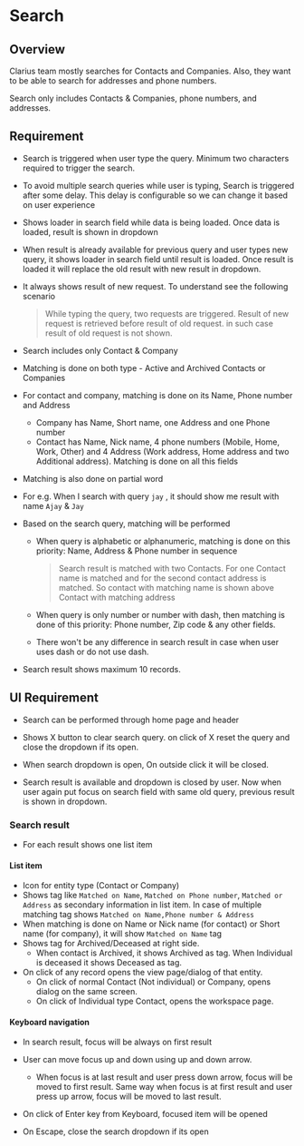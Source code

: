 # Search

## Overview

Clarius team mostly searches for Contacts and Companies.  Also, they want to be able to search for addresses and phone numbers.  

Search only includes Contacts & Companies, phone numbers, and addresses.

## Requirement

- Search is triggered when user type the query. Minimum two characters required to trigger the search.

-  To avoid multiple search queries  while user is typing, Search is triggered after some delay. This delay is configurable so we can change it based on user experience

- Shows loader in search field while data is being loaded. Once data is loaded, result is shown in dropdown

- When result is already available for previous query and user types new query, it shows loader in search field until result is loaded. Once result is loaded it will replace the old result with new result in dropdown.

- It always shows result of new request. To understand see the following scenario

  > While typing the query, two requests are triggered. Result of new request is retrieved before result of old request. in such case result of old request is not shown.

- Search includes only Contact & Company

- Matching is done on both type -  Active and Archived Contacts or Companies 

- For contact and company, matching is done on its Name, Phone number and Address

  - Company has Name, Short name, one Address and one Phone number
  - Contact has Name, Nick name, 4 phone numbers (Mobile, Home, Work, Other) and 4 Address (Work address, Home address and two Additional address). Matching is done on all this fields

- Matching is also done on partial word
  
- For e.g. When I search with query `jay` , it should show me result with name `Ajay` & `Jay`
  
- Based on the search query, matching will be performed

  - When query is alphabetic or alphanumeric, matching is done on this priority: Name, Address & Phone number in sequence

    > Search result is matched with two Contacts. For one Contact name is matched and for the second contact address is matched. So contact with matching name is shown above Contact with matching address

  - When query is only number or number with dash, then matching is done of this priority: Phone number, Zip code & any other fields. 

  - There won't be any difference in search result in case when user uses dash or do not use dash.

- Search result shows maximum 10 records.

## UI Requirement

- Search can be performed through home page and header

- Shows X button to clear search query. on click of X reset the query and close the dropdown if its open.
- When search dropdown is open, On outside click it will be closed.
- Search result is available and dropdown is closed by user. Now when user again put focus on search field with same old query, previous result is shown in dropdown.

### Search result

- For each result shows one list item

#### List item

- Icon for entity type (Contact or Company)
- Shows tag like `Matched on Name`, `Matched on Phone number`, `Matched or Address` as secondary information in list item. In case of multiple matching tag shows `Matched on Name,Phone number & Address`
- When matching is done on Name or Nick name (for contact) or Short name (for company), it will show `Matched on Name` tag
- Shows tag for Archived/Deceased at right side. 
  - When contact is Archived, it shows Archived as tag. When Individual is deceased it shows Deceased as tag.
- On click of any record opens the view page/dialog of that entity. 
  - On click of normal Contact (Not individual) or Company, opens dialog on the same screen. 
  - On click of Individual type Contact, opens the workspace page.

#### Keyboard navigation

- In search result, focus will be always on first result
- User can move focus up and down using up and down arrow. 
  - When focus is at last result and user press down arrow, focus will be moved to first result. Same way when focus is at first result and user press up arrow, focus will be moved to last result.
- On click of Enter key from Keyboard, focused item will be opened

- On Escape, close the search dropdown if its open